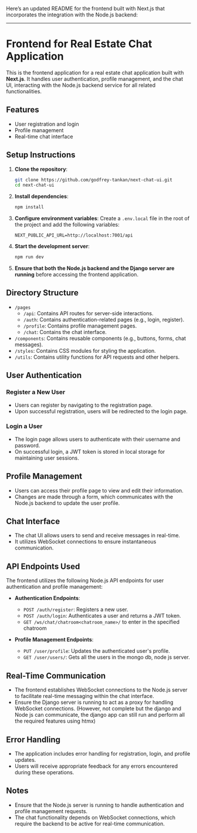 Here’s an updated README for the frontend built with Next.js that incorporates the integration with the Node.js backend:

---

# Frontend for Real Estate Chat Application

This is the frontend application for a real estate chat application built with **Next.js**. It handles user authentication, profile management, and the chat UI, interacting with the Node.js backend service for all related functionalities.

## Features

- User registration and login
- Profile management
- Real-time chat interface

## Setup Instructions

1. **Clone the repository**:

   ```bash
   git clone https://github.com/godfrey-tankan/next-chat-ui.git
   cd next-chat-ui
   ```

2. **Install dependencies**:

   ```bash
   npm install
   ```

3. **Configure environment variables**:
   Create a `.env.local` file in the root of the project and add the following variables:

   ```plaintext
   NEXT_PUBLIC_API_URL=http://localhost:7001/api
   ```

4. **Start the development server**:

   ```bash
   npm run dev
   ```

5. **Ensure that both the Node.js backend and the Django server are running** before accessing the frontend application.

## Directory Structure

- `/pages`
  - `/api`: Contains API routes for server-side interactions.
  - `/auth`: Contains authentication-related pages (e.g., login, register).
  - `/profile`: Contains profile management pages.
  - `/chat`: Contains the chat interface.
- `/components`: Contains reusable components (e.g., buttons, forms, chat messages).
- `/styles`: Contains CSS modules for styling the application.
- `/utils`: Contains utility functions for API requests and other helpers.

## User Authentication

### Register a New User

- Users can register by navigating to the registration page.
- Upon successful registration, users will be redirected to the login page.

### Login a User

- The login page allows users to authenticate with their username and password.
- On successful login, a JWT token is stored in local storage for maintaining user sessions.

## Profile Management

- Users can access their profile page to view and edit their information.
- Changes are made through a form, which communicates with the Node.js backend to update the user profile.

## Chat Interface

- The chat UI allows users to send and receive messages in real-time.
- It utilizes WebSocket connections to ensure instantaneous communication.

## API Endpoints Used

The frontend utilizes the following Node.js API endpoints for user authentication and profile management:

- **Authentication Endpoints**:

  - `POST /auth/register`: Registers a new user.
  - `POST /auth/login`: Authenticates a user and returns a JWT token.
  - `GET /ws/chat/chatroom<chatroom_name>/` to enter in the specified chatroom

- **Profile Management Endpoints**:
  - `PUT /user/profile`: Updates the authenticated user's profile.
  - `GET /user/users/`: Gets all the users in the mongo db, node js server.

## Real-Time Communication

- The frontend establishes WebSocket connections to the Node.js server to facilitate real-time messaging within the chat interface.
- Ensure the Django server is running to act as a proxy for handling WebSocket connections. (However, not complete but the django and Node js can communicate, the django app can still run and perform all the required features using htmx)

## Error Handling

- The application includes error handling for registration, login, and profile updates.
- Users will receive appropriate feedback for any errors encountered during these operations.

## Notes

- Ensure that the Node.js server is running to handle authentication and profile management requests.
- The chat functionality depends on WebSocket connections, which require the backend to be active for real-time communication.
